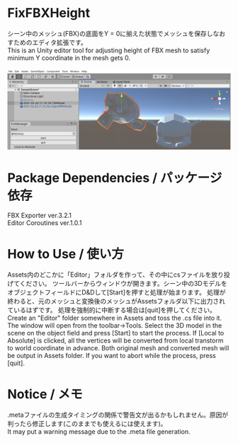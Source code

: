 # FixFBXHeight
シーン中のメッシュ(FBX)の底面をY = 0に揃えた状態でメッシュを保存しなおすためのエディタ拡張です。<br>
This is an Unity editor tool for adjusting height of FBX mesh to satisfy minimum Y coordinate in the mesh gets 0.<br><br>
![](https://github.com/ButchKoh/FixFBXHeight/blob/main/Screenshot.png)

# Package Dependencies / パッケージ依存
FBX Exporter ver.3.2.1<br>
Editor Coroutines ver.1.0.1<br>

# How to Use / 使い方
Assets内のどこかに「Editor」フォルダを作って、その中にcsファイルを放り投げてください。
ツールバーからウィンドウが開きます。シーン中の3DモデルをオブジェクトフィールドにD&Dして[Start]を押すと処理が始まります。
処理が終わると、元のメッシュと変換後のメッシュがAssetsフォルダ以下に出力されているはずです。
処理を強制的に中断する場合は[quit]を押してください。<br>
Create an "Editor" folder somewhere in Assets and toss the .cs file into it.
The window will open from the toolbar->Tools. 
Select the 3D model in the scene on the object field and press [Start] to start the process.
If [Local to Absolute] is clicked, all the vertices will be converted from local transtorm to world coordinate in advance.
Both original mesh and converted mesh will be output in Assets folder.
If you want to abort while the process, press [quit].

# Notice / メモ
.metaファイルの生成タイミングの関係で警告文が出るかもしれません。原因が判ったら修正します(このままでも使えるには使えます)。<br>
It may put a warning message due to the .meta file generation.

